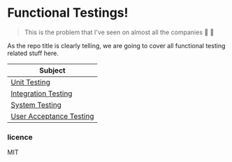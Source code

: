 # Functional Testings!
> This is the problem that I've seen on almost all the companies 🤏 👻

As the repo title is clearly telling, we are going to cover all functional testing related stuff here.

| Subject | 
| ------- |
| [Unit Testing](./01-unit-testing) |
| [Integration Testing](./02-integration-testing) |
| [System Testing](./03-system-testing) |
| [User Acceptance Testing](./04-user-acceptance-testing) |


### licence
MIT
